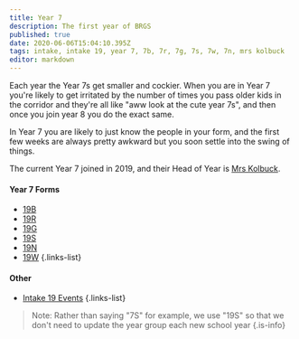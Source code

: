 ```yaml
---
title: Year 7
description: The first year of BRGS
published: true
date: 2020-06-06T15:04:10.395Z
tags: intake, intake 19, year 7, 7b, 7r, 7g, 7s, 7w, 7n, mrs kolbuck
editor: markdown
---
```


Each year the Year 7s get smaller and cockier. When you are in Year 7 you're likely to get irritated by the number of times you pass older kids in the corridor and they're all like "aww look at the cute year 7s", and then once you join year 8 you do the exact same. 

In Year 7 you are likely to just know the people in your form, and the first few weeks are always pretty awkward but you soon settle into the swing of things.

The current Year 7 joined in 2019, and their Head of Year is [Mrs Kolbuck](/teachers/mrs-kolbuck).

#### Year 7 Forms
- [19B](/students/intake19/b)
- [19R](/students/intake19/r)
- [19G](/students/intake19/g)
- [19S](/students/intake19/s)
- [19N](/students/intake19/n)
- [19W](/students/intake19/w)
{.links-list}

#### Other
- [Intake 19 Events](/students/intake19/events)
{.links-list}

> Note:  Rather than saying "7S" for example, we use "19S" so that we don't need to update the year group each new school year
{.is-info}
